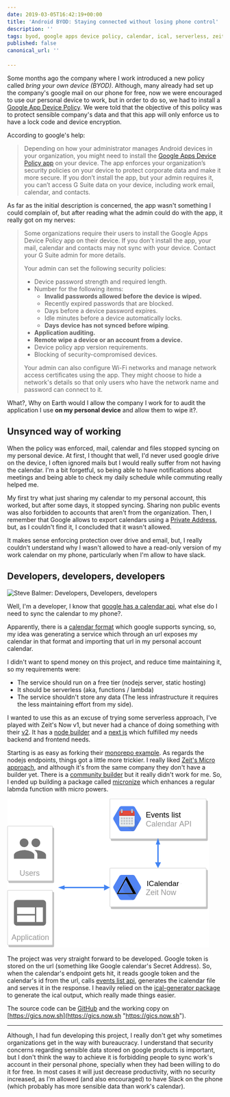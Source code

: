 ```yaml
---
date: 2019-03-05T16:42:19+00:00
title: 'Android BYOD: Staying connected without losing phone control'
description: ''
tags: byod, google apps device policy, calendar, ical, serverless, zeit now, micro
published: false
canonical_url: ''

---
```

Some months ago the company where I work introduced a new policy called _bring your own device_ _(BYOD)_. Although, many already had set up the company's google mail on our phone for free, now we were encouraged to use our personal device to work, but in order to do so, we had to install a  [Google App Device Policy](https://support.google.com/a/users/answer/190930?hl=en). We were told that the objective of this policy was to protect sensible company's data and that this app will only enforce us to have a lock code and device encryption.

According to google's help:

> Depending on how your administrator manages Android devices in your organization, you might need to install the [Google Apps Device Policy app](https://play.google.com/store/apps/details?id=com.google.android.apps.enterprise.dmagent) on your device. The app enforces your organization’s security policies on your device to protect corporate data and make it more secure. If you don’t install the app, but your admin requires it, you can’t access G Suite data on your device, including work email, calendar, and contacts.

As far as the initial description is concerned, the app wasn't something I could complain of, but after reading what the admin could do with the app, it really got on my nerves:

> Some organizations require their users to install the Google Apps Device Policy app on their device. If you don't install the app, your mail, calendar and contacts may not sync with your device. Contact your G Suite admin for more details.
>
> Your admin can set the following security policies:
>
> * Device password strength and required length.
> * Number for the following items:
>   * **Invalid passwords allowed before the device is wiped.**
>   * Recently expired passwords that are blocked.
>   * Days before a device password expires.
>   * Idle minutes before a device automatically locks.
>   * **Days device has not synced before wiping**.
> * **Application auditing.**
> * **Remote wipe a device or an account from a device.**
> * Device policy app version requirements.
> * Blocking of security-compromised devices.
>
> Your admin can also configure Wi-Fi networks and manage network access certificates using the app. They might choose to hide a network's details so that only users who have the network name and password can connect to it.

What?, Why on Earth would I allow the company I work for to audit the application I use **on my personal device** and allow them to wipe it?.

## Unsynced way of working

When the policy was enforced, mail, calendar and files stopped syncing on my personal device. At first, I thought that well, I'd never used google drive on the device, I often ignored mails but I would really suffer from not having the calendar. I'm a bit forgetful, so being able to have notifications about meetings and being able to check my daily schedule while commuting really helped me.

My first try what just sharing my calendar to my personal account, this worked, but after some days, it stopped syncing. Sharing non public events was also forbidden to accounts that aren't from the organization. Then, I remember that Google allows to export calendars using a [Private Address](https://support.google.com/calendar/answer/37648?hl=en), but, as I couldn't find it, I concluded that it wasn't allowed.

It makes sense enforcing protection over drive and email, but, I really couldn't understand why I wasn't allowed to have a read-only version of my work calendar on my phone, particularly when I'm allow to have slack.

## Developers, developers, developers

![Steve Balmer: Developers, Developers, developers](./balmer-developers.gif)

Well, I'm a developer, I know that [google has a calendar api](https://developers.google.com/calendar/v3/reference/events/list), what else do I need to sync the calendar to my phone?.

Apparently, there is a [calendar format](https://en.wikipedia.org/wiki/ICalendar) which google supports syncing, so, my idea was generating a service which through an url exposes my calendar in that format and importing that url in my personal account calendar.

I didn't want to spend money on this project, and reduce time maintaining it, so my requirements were:

* The service should run on a free tier (nodejs server, static hosting)
* It should be serverless (aka, functions / lambda)
* The service shouldn't store any data (The less infrastructure it requires the less maintaining effort from my side).

I wanted to use this as an excuse of trying some serverless approach, I've played with Zeit's Now v1, but never had a chance of doing something with their [v2](https://zeit.co/blog/now-2). It has a [node builder](https://zeit.co/docs/v2/deployments/official-builders/node-js-now-node) and a [next js](https://zeit.co/docs/v2/deployments/official-builders/next-js-now-next) which fulfilled my needs backend and frontend needs.

Starting is as easy as forking their [monorepo example](https://zeit.co/examples). As regards the nodejs endpoints, things got a little more trickier. I really liked [Zeit's Micro approach](https://github.com/zeit/micro), and although it's from the same company they don't have a builder yet. There is a [community builder](https://github.com/lucasconstantino/now-micro) but it really didn't work for me. So, I ended up building a package called [micronize](https://www.npmjs.com/package/micronize) which enhances a regular labmda function with micro powers.

![ICalendar diagram](./diagram.png)

The project was very straight forward to be developed. Google token is stored on the url (something like Google calendar's Secret Address). So, when the calendar's endpoint gets hit, it reads google token and the calendar's id from the url, calls [events list api](https://developers.google.com/calendar/v3/reference/events/list), generates the icalendar file and serves it in the response. I heavily relied on the [ical-generator package](https://www.npmjs.com/package/ical-generator) to generate the ical output, which really made things easier.

The source code can be [GitHub](https://github.com/NickCis/google-icalendar-sync) and the working copy on [https://gics.now.sh](https://gics.now.sh "https://gics.now.sh").

***

Although, I had fun developing this project, I really don't get why sometimes organizations get in the way with bureaucracy. I understand that security concerns regarding sensible data stored on google products is important, but I don't think the way to achieve it is forbidding people to sync work's account in their personal phone, specially when they had been willing to do it for free. In most cases it will just decrease productivity, with no security increased, as I'm allowed (and also encouraged) to have Slack on the phone (which probably has more sensible data than work's calendar).